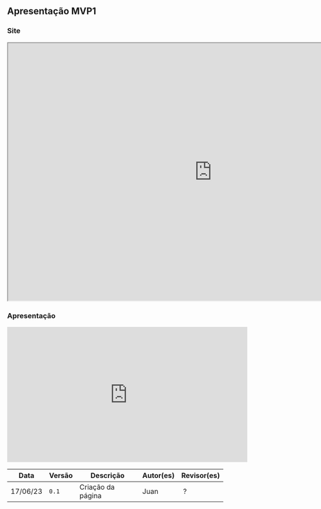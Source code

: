 ## Apresentação MVP1

### Site

<iframe width="950" height="600" src="https://unibuddyunb.netlify.app/"></iframe>


### Apresentação

<iframe width="560" height="315" src="https://www.youtube.com/embed/?" title="YouTube video player" frameborder="0" allow="accelerometer; autoplay; clipboard-write; encrypted-media; gyroscope; picture-in-picture; web-share" allowfullscreen></iframe>

Data | Versão | Descrição | Autor(es) | Revisor(es)
---- | ------ | --------- | ----- | ---------
17/06/23 | `0.1` | Criação da página | Juan | ?